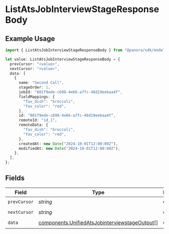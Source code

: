 # ListAtsJobInterviewStageResponseBody

## Example Usage

```typescript
import { ListAtsJobInterviewStageResponseBody } from "@panora/sdk/models/operations";

let value: ListAtsJobInterviewStageResponseBody = {
  prevCursor: "<value>",
  nextCursor: "<value>",
  data: [
    {
      name: "Second Call",
      stageOrder: 1,
      jobId: "801f9ede-c698-4e66-a7fc-48d19eebaa4f",
      fieldMappings: {
        "fav_dish": "broccoli",
        "fav_color": "red",
      },
      id: "801f9ede-c698-4e66-a7fc-48d19eebaa4f",
      remoteId: "id_1",
      remoteData: {
        "fav_dish": "broccoli",
        "fav_color": "red",
      },
      createdAt: new Date("2024-10-01T12:00:00Z"),
      modifiedAt: new Date("2024-10-01T12:00:00Z"),
    },
  ],
};
```

## Fields

| Field                                                                                                          | Type                                                                                                           | Required                                                                                                       | Description                                                                                                    |
| -------------------------------------------------------------------------------------------------------------- | -------------------------------------------------------------------------------------------------------------- | -------------------------------------------------------------------------------------------------------------- | -------------------------------------------------------------------------------------------------------------- |
| `prevCursor`                                                                                                   | *string*                                                                                                       | :heavy_check_mark:                                                                                             | N/A                                                                                                            |
| `nextCursor`                                                                                                   | *string*                                                                                                       | :heavy_check_mark:                                                                                             | N/A                                                                                                            |
| `data`                                                                                                         | [components.UnifiedAtsJobinterviewstageOutput](../../models/components/unifiedatsjobinterviewstageoutput.md)[] | :heavy_check_mark:                                                                                             | N/A                                                                                                            |